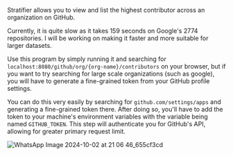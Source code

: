 Stratifier allows you to view and list the highest contributor across an organization on GitHub. 

Currently, it is quite slow as it takes 159 seconds on Google's 2774 repositories. I will be working on making it faster and more suitable for larger datasets.

Use this program by simply running it and searching for `localhost:8080/github/org/{org-name}/contributors` on your browser, but if you want to try searching for large scale organizations (such as google), you will have to generate a fine-grained token from your GitHub profile settings. 

You can do this very easily by searching for `github.com/settings/apps` and generating a fine-grained token there. After doing so, you'll have to add the token to your machine's environment variables with the variable being named `GITHUB_TOKEN`. This step will authenticate you for GitHub's API, allowing for greater primary request limit.

![WhatsApp Image 2024-10-02 at 21 06 46_655cf3cd](https://github.com/user-attachments/assets/047ff675-71d9-4e0a-b4a7-262a3ab21619)
